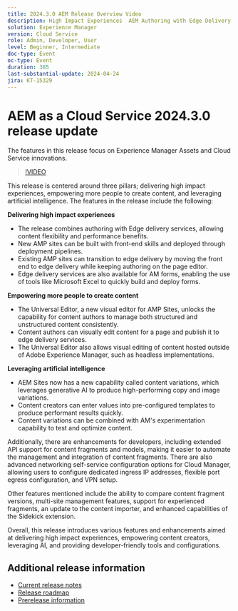 ```yaml
---
title: 2024.3.0 AEM Release Overview Video
description: High Impact Experiences  AEM Authoring with Edge Delivery Services  Edge Delivery Services for FormsContent by all, for all  Universal Editor Actionable Intelligence  AEM Sites - Generate Content Variations (GenAI)Rapid Development  CruD OpenAPIs for Content Fragments and ModelsCloud Service Foundation  Advanced NetworkingOther Notable Enhancements  Compare Content Fragment Versions  Multisite Management support for Experience Fragments  Updated Content Importer v1.51.0  Sidekick Extension v6.41.0
solution: Experience Manager
version: Cloud Service
role: Admin, Developer, User
level: Beginner, Intermediate
doc-type: Event
oc-type: Event
duration: 385
last-substantial-update: 2024-04-24
jira: KT-15329
---
```

# AEM as a Cloud Service 2024.3.0 release update 

The features in this release focus on Experience Manager Assets and Cloud Service innovations.

>[!VIDEO](https://video.tv.adobe.com/v/3428344/?learn=on)

This release is centered around three pillars; delivering high impact experiences, empowering more people to create content, and leveraging artificial intelligence. The features in the release include the following:

**Delivering high impact experiences**

* The release combines authoring with Edge delivery services, allowing content flexibility and performance benefits.
* New AMP sites can be built with front-end skills and deployed through deployment pipelines.
* Existing AMP sites can transition to edge delivery by moving the front end to edge delivery while keeping authoring on the page editor.
* Edge delivery services are also available for AM forms, enabling the use of tools like Microsoft Excel to quickly build and deploy forms.

**Empowering more people to create content**

* The Universal Editor, a new visual editor for AMP Sites, unlocks the capability for content authors to manage both structured and unstructured content consistently.
* Content authors can visually edit content for a page and publish it to edge delivery services. 
* The Universal Editor also allows visual editing of content hosted outside of Adobe Experience Manager, such as headless implementations.

**Leveraging artificial intelligence**

* AEM Sites now has a new capability called content variations, which leverages generative AI to produce high-performing copy and image variations.
* Content creators can enter values into pre-configured templates to produce performant results quickly.
* Content variations can be combined with AM's experimentation capability to test and optimize content.

<!--
**High Impact Experiences**
 * AEM Authoring with Edge Delivery Services
 * Edge Delivery Services for Forms

**Content by all, for all**
 * Universal Editor

**Actionable Intelligence**
 * AEM Sites: Generate Content Variations (GenAI)

**Rapid Development**
 * CruD OpenAPIs for Content Fragments and Models

**Cloud Service Foundation**
 * Advanced Networking

**Other Notable Enhancements**
 * Compare Content Fragment Versions
 * Multisite Management support for Experience Fragments
 * Updated Content Importer v1.51.0
 * Sidekick Extension v6.41.0
-->

Additionally, there are enhancements for developers, including extended API support for content fragments and models, making it easier to automate the management and integration of content fragments. There are also advanced networking self-service configuration options for Cloud Manager, allowing users to configure dedicated ingress IP addresses, flexible port egress configuration, and VPN setup.

Other features mentioned include the ability to compare content fragment versions, multi-site management features, support for experienced fragments, an update to the content importer, and enhanced capabilities of the Sidekick extension.

Overall, this release introduces various features and enhancements aimed at delivering high impact experiences, empowering content creators, leveraging AI, and providing developer-friendly tools and configurations.

<!--
Have questions about the release?  Discuss the release in [Experience League Communities](https://adobe.ly/3RPNYZF) -->

## Additional release information

* [Current release notes](https://experienceleague.adobe.com/docs/experience-manager-cloud-service/content/release-notes/home.html)
* [Release roadmap](https://experienceleague.adobe.com/docs/experience-manager-release-information/aem-release-updates/update-releases-roadmap.html)
* [Prerelease information](https://experienceleague.adobe.com/docs/experience-manager-cloud-service/content/release-notes/prerelease.html)